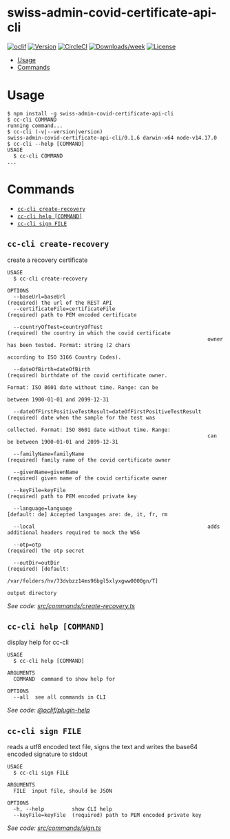swiss-admin-covid-certificate-api-cli
=====================================



[![oclif](https://img.shields.io/badge/cli-oclif-brightgreen.svg)](https://oclif.io)
[![Version](https://img.shields.io/npm/v/swiss-admin-covid-certificate-api-cli.svg)](https://npmjs.org/package/swiss-admin-covid-certificate-api-cli)
[![CircleCI](https://circleci.com/gh/admin-ch/CovidCertificate-Api-Cli/tree/master.svg?style=shield)](https://circleci.com/gh/admin-ch/CovidCertificate-Api-Cli/tree/master)
[![Downloads/week](https://img.shields.io/npm/dw/swiss-admin-covid-certificate-api-cli.svg)](https://npmjs.org/package/swiss-admin-covid-certificate-api-cli)
[![License](https://img.shields.io/npm/l/swiss-admin-covid-certificate-api-cli.svg)](https://github.com/admin-ch/CovidCertificate-Api-Cli/blob/master/package.json)

<!-- toc -->
* [Usage](#usage)
* [Commands](#commands)
<!-- tocstop -->
# Usage
<!-- usage -->
```sh-session
$ npm install -g swiss-admin-covid-certificate-api-cli
$ cc-cli COMMAND
running command...
$ cc-cli (-v|--version|version)
swiss-admin-covid-certificate-api-cli/0.1.6 darwin-x64 node-v14.17.0
$ cc-cli --help [COMMAND]
USAGE
  $ cc-cli COMMAND
...
```
<!-- usagestop -->
# Commands
<!-- commands -->
* [`cc-cli create-recovery`](#cc-cli-create-recovery)
* [`cc-cli help [COMMAND]`](#cc-cli-help-command)
* [`cc-cli sign FILE`](#cc-cli-sign-file)

## `cc-cli create-recovery`

create a recovery certificate

```
USAGE
  $ cc-cli create-recovery

OPTIONS
  --baseUrl=baseUrl                                              (required) the url of the REST API
  --certificateFile=certificateFile                              (required) path to PEM encoded certificate

  --countryOfTest=countryOfTest                                  (required) the country in which the covid certificate
                                                                 owner has been tested. Format: string (2 chars
                                                                 according to ISO 3166 Country Codes).

  --dateOfBirth=dateOfBirth                                      (required) birthdate of the covid certificate owner.
                                                                 Format: ISO 8601 date without time. Range: can be
                                                                 between 1900-01-01 and 2099-12-31

  --dateOfFirstPositiveTestResult=dateOfFirstPositiveTestResult  (required) date when the sample for the test was
                                                                 collected. Format: ISO 8601 date without time. Range:
                                                                 can be between 1900-01-01 and 2099-12-31

  --familyName=familyName                                        (required) family name of the covid certificate owner

  --givenName=givenName                                          (required) given name of the covid certificate owner

  --keyFile=keyFile                                              (required) path to PEM encoded private key

  --language=language                                            [default: de] Accepted languages are: de, it, fr, rm

  --local                                                        adds additional headers required to mock the WSG

  --otp=otp                                                      (required) the otp secret

  --outDir=outDir                                                (required) [default:
                                                                 /var/folders/hv/73dvbzz14ms96bgl5xlyxgww0000gn/T]
                                                                 output directory
```

_See code: [src/commands/create-recovery.ts](https://github.com/admin-ch/CovidCertificate-Api-Cli/blob/v0.1.6/src/commands/create-recovery.ts)_

## `cc-cli help [COMMAND]`

display help for cc-cli

```
USAGE
  $ cc-cli help [COMMAND]

ARGUMENTS
  COMMAND  command to show help for

OPTIONS
  --all  see all commands in CLI
```

_See code: [@oclif/plugin-help](https://github.com/oclif/plugin-help/blob/v3.2.2/src/commands/help.ts)_

## `cc-cli sign FILE`

reads a utf8 encoded text file, signs the text and writes the base64 encoded signature to stdout

```
USAGE
  $ cc-cli sign FILE

ARGUMENTS
  FILE  input file, should be JSON

OPTIONS
  -h, --help         show CLI help
  --keyFile=keyFile  (required) path to PEM encoded private key
```

_See code: [src/commands/sign.ts](https://github.com/admin-ch/CovidCertificate-Api-Cli/blob/v0.1.6/src/commands/sign.ts)_
<!-- commandsstop -->
